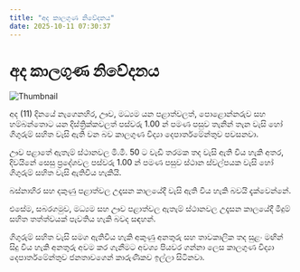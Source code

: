 ```yaml
---
title: "අද කාලගුණ නිවේදනය"
date: 2025-10-11 07:30:37
---
```


# අද කාලගුණ නිවේදනය

![Thumbnail](https://helakuru.sgp1.cdn.digitaloceanspaces.com/esana/images/lib/weather-thumb-new-1[1].jpg)

අද (11) දිනයේ නැගෙනහිර, ඌව, මධ්‍යම යන පළාත්වලත්, පොළොන්නරුව සහ හම්බන්තොට යන දිස්ත්‍රික්කවලත් පස්වරු 1.00 න් පමණ පසුව තැනින් තැන වැසි හෝ ගිගුරුම් සහිත වැසි ඇති වන බව කාලගුණ විද්‍යා දෙපාර්තමේන්තුව පවසනවා.

ඌව පළාතේ ඇතැම් ස්ථානවල මි.මී. 50 ට වැඩි තරමක තද වැසි ඇති විය හැකි අතර, දිවයිනේ සෙසු ප්‍රදේශවල පස්වරු 1.00 න් පමණ පසුව ස්ථාන ස්වල්පයක වැසි හෝ ගිගුරුම් සහිත වැසි ඇතිවිය හැකියි.

බස්නාහිර සහ දකුණු පළාත්වල උදෑසන කාලයේදී වැසි ඇති විය හැකි බවයි දැක්වෙන්නේ.

එසේම, සබරගමුව, මධ්‍යම සහ ඌව පළාත්වල ඇතැම් ස්ථානවල උදෑසන කාලයේදී මීදුම් සහිත තත්ත්වයක් පැවතිය හැකි බවද සඳහන්.

ගිගුරුම් සහිත වැසි සමග ඇතිවිය හැකි අකුණු අනතුරු සහ තාවකාලික තද සුළං මඟින් සිදු විය හැකි අනතුරු අවම කර ගැනීමට අවශ්‍ය පියවර ගන්නා ලෙස කාලගුණ විද්‍යා දෙපාර්තමේන්තුව ජනතාවගෙන් කාරුණිකව ඉල්ලා සිටිනවා.

